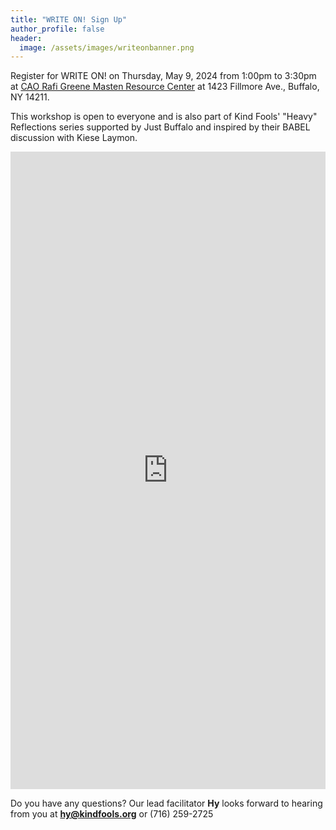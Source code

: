 ```yaml
---
title: "WRITE ON! Sign Up"
author_profile: false
header:
  image: /assets/images/writeonbanner.png
---
```


Register for WRITE ON! on Thursday, May 9, 2024 from 1:00pm to 3:30pm
at [CAO Rafi Greene Masten Resource Center](
https://www.caowny.org/masten-resource-center)
at 1423 Fillmore Ave., Buffalo, NY 14211.


This workshop is open to everyone and is also part of Kind Fools' "Heavy" Reflections series supported by Just Buffalo and inspired by their BABEL discussion with Kiese Laymon.

<iframe src="https://docs.google.com/forms/d/e/1FAIpQLSek_PrcGqo_f9EajHCTh6m_Bg7T76rrjXrG3EChmPoMTyvUvg/viewform?embedded=true&usp=pp_url&entry.1094639681=Thurs+May+9th+at+1:00pm+at+Masten+Resource+Center" width="100%" height="1020" frameborder="0" marginheight="0" marginwidth="0" onload = "window.parent.scrollTo(0,0)">Loading…</iframe>

Do you have any questions? Our lead facilitator **Hy** looks forward to hearing from you at **[hy@kindfools.org](mailto:hy@kindfools.org)** or (716) 259-2725
